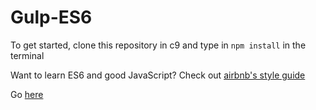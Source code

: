 # Gulp-ES6

To get started, clone this repository in c9 and type in `npm install` in the terminal

Want to learn ES6 and good JavaScript? Check out [airbnb's style guide](https://github.com/airbnb/javascript)

Go [here](https://docs.google.com/document/d/18PZj4okXe_saOD1-toUs1Nn4CCUKPHixqHvZlcmy9_A/edit?usp=sharing)
